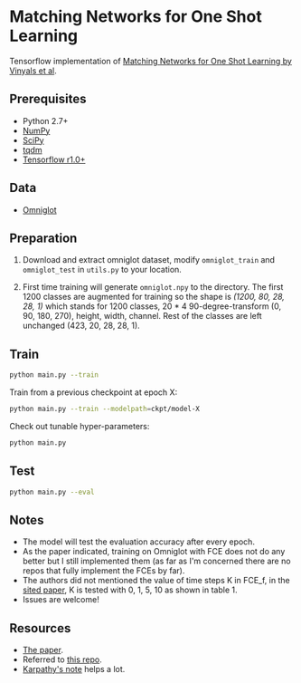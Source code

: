 # Matching Networks for One Shot Learning
Tensorflow implementation of [Matching Networks for One Shot Learning by Vinyals et al](https://arxiv.org/abs/1606.04080).

## Prerequisites
- Python 2.7+
- [NumPy](http://www.numpy.org/)
- [SciPy](https://www.scipy.org/)
- [tqdm](https://pypi.python.org/pypi/tqdm)
- [Tensorflow r1.0+](https://www.tensorflow.org/install/)


## Data
- [Omniglot](https://github.com/brendenlake/omniglot)


## Preparation
1. Download and extract omniglot dataset, modify `omniglot_train` and `omniglot_test` in `utils.py` to your location.

2. First time training will generate `omniglot.npy` to the directory. The first 1200 classes are augmented for training so the shape is _(1200, 80, 28, 28, 1)_ which stands for 1200 classes, 20 * 4 90-degree-transform (0, 90, 180, 270), height, width, channel. Rest of the classes are left unchanged (423, 20, 28, 28, 1).

## Train
```bash
python main.py --train
```
Train from a previous checkpoint at epoch X:
```bash
python main.py --train --modelpath=ckpt/model-X
```
Check out tunable hyper-parameters:
```bash
python main.py
```

## Test
```bash
python main.py --eval
```

## Notes
- The model will test the evaluation accuracy after every epoch.
- As the paper indicated, training on Omniglot with FCE does not do any better but I still implemented them (as far as I'm concerned there are no repos that fully implement the FCEs by far).
- The authors did not mentioned the value of time steps K in FCE_f, in the [sited paper](https://arxiv.org/abs/1511.06391), K is tested with 0, 1, 5, 10 as shown in table 1.
- Issues are welcome!

## Resources
- [The paper](https://arxiv.org/abs/1606.04080).
- Referred to [this repo](https://github.com/AntreasAntoniou/MatchingNetworks).
- [Karpathy's note](https://github.com/karpathy/paper-notes/blob/master/matching_networks.md) helps a lot.

